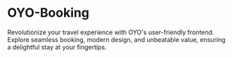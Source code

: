 # OYO-Booking
Revolutionize your travel experience with OYO's user-friendly frontend. Explore seamless booking, modern design, and unbeatable value, ensuring a delightful stay at your fingertips.
